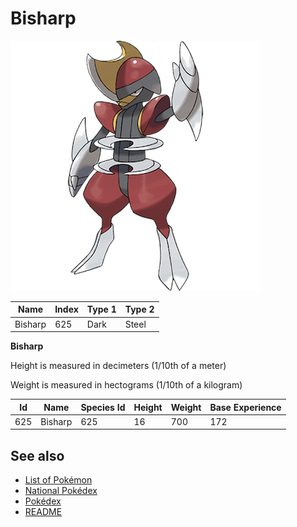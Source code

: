 # Bisharp


![Bisharp](images/625.png)

| **Name** | **Index** | **Type 1** | **Type 2** |
|----|----|----|----|
| Bisharp | 625 | Dark | Steel  |

**Bisharp** 


Height is measured in decimeters (1/10th of a meter)

Weight is measured in hectograms (1/10th of a kilogram)

| **Id** | **Name** | **Species Id** | **Height** | **Weight** | **Base Experience** |
|--------|----------|----------------|------------|------------|---------------------|
| 625 | Bisharp | 625 | 16 | 700 | 172 |


## See also

- [List of Pokémon](../pokemon.md)
- [National Pokédex](../national_pokedex.md)
- [Pokédex](../pokedex.md)
- [README](../README.md)
